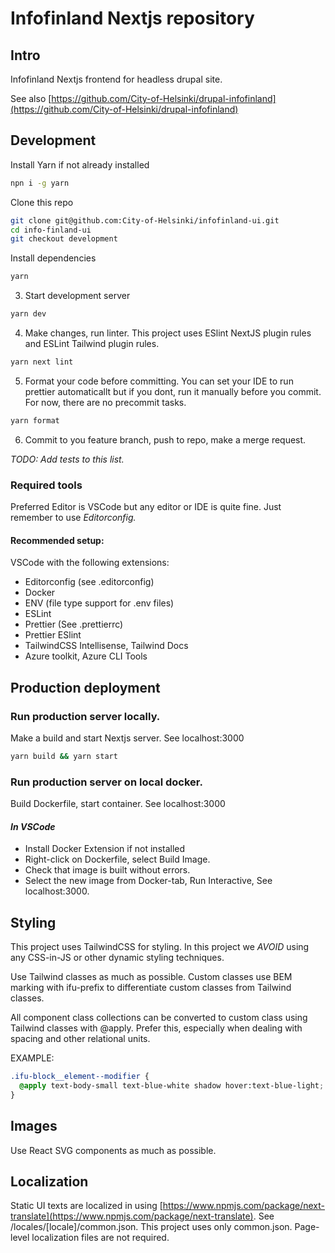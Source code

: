 # Infofinland Nextjs repository


## Intro
Infofinland Nextjs frontend for headless drupal site. 

See also  [https://github.com/City-of-Helsinki/drupal-infofinland](https://github.com/City-of-Helsinki/drupal-infofinland)



## Development 

Install Yarn if not already installed
```bash
npn i -g yarn
```
Clone this repo
```bash
git clone git@github.com:City-of-Helsinki/infofinland-ui.git
cd info-finland-ui
git checkout development
```
Install dependencies
```bash
yarn
```

3. Start development server
```bash
yarn dev
```

4. Make changes, run linter.
This project uses ESlint NextJS plugin rules and ESLint Tailwind plugin rules.
```bash
yarn next lint
```

5. Format your code before committing. You can set your IDE to run prettier automaticallt but if you dont, run it manually before you commit. For now, there are no precommit tasks.

```bash
yarn format
```

6. Commit to you feature branch, push to repo, make a merge request.

_TODO: Add tests to this list._


### Required tools

Preferred Editor is VSCode but any editor or IDE is quite fine.
Just remember to use *Editorconfig.* 

#### Recommended setup:
  VSCode with the following extensions:
  * Editorconfig (see .editorconfig) 
  * Docker
  * ENV (file type support for .env files)
  * ESLint
  * Prettier (See .prettierrc)
  * Prettier ESlint
  * TailwindCSS Intellisense, Tailwind Docs
  * Azure toolkit, Azure CLI Tools
  


  


## Production deployment
### Run production server locally. 
Make a build and start Nextjs server. See localhost:3000

```bash
yarn build && yarn start 
```

### Run production server on local docker.

Build Dockerfile, start container. See localhost:3000

#### *In VSCode*

* Install Docker Extension if not installed
* Right-click on Dockerfile, select Build Image.
* Check that image is built without errors.
* Select the new image from Docker-tab, Run Interactive, See localhost:3000.





## Styling

This project uses TailwindCSS for styling. In this project we _AVOID_ using any CSS-in-JS or other dynamic styling techniques. 

Use Tailwind classes as much as possible. Custom classes use BEM marking with ifu-prefix to differentiate custom classes from Tailwind classes.

All component class collections can be converted to custom class using Tailwind classes with @apply. Prefer this, especially when dealing with spacing and other relational units. 

EXAMPLE:

```css
.ifu-block__element--modifier {
  @apply text-body-small text-blue-white shadow hover:text-blue-light;
}
```


## Images
Use React SVG components as much as possible.

## Localization

Static UI texts are localized in using  [https://www.npmjs.com/package/next-translate](https://www.npmjs.com/package/next-translate).
See /locales/[locale]/common.json. This project uses only common.json.
Page-level localization files are not required.


